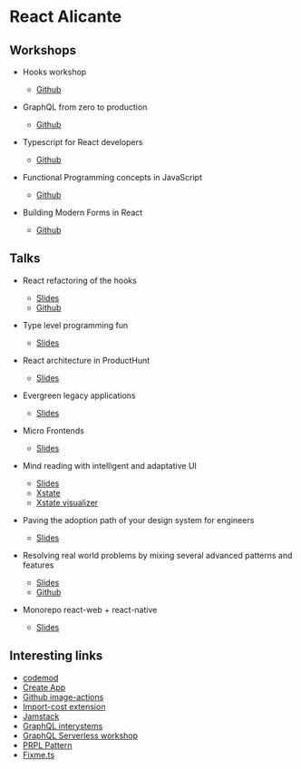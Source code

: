 # React Alicante

## Workshops

- Hooks workshop
  - [Github](https://github.com/Lemoncode/react-alicante-hooks-workshop)

- GraphQL from zero to production
  - [Github](https://github.com/glennreyes/react-graphql-workshop)

- Typescript for React developers
  - [Github](https://github.com/ForbesLindesay/typescript-for-react-developers)

 - Functional Programming concepts in JavaScript   
    - [Github](https://github.com/kutyel/fpjs-workshop)

- Building Modern Forms in React
  - [Github](https://github.com/erikras/alicante2019)


## Talks

- React refactoring of the hooks
  - [Slides](https://noti.st/cedmax/Ghgrfx/react-refactoring-off-the-hook-s)
  - [Github](https://github.com/cedmax/colours)
- Type level programming fun
  - [Slides](https://slides.com/mattiamanzati/typelevel-programming-fun)
- React architecture in ProductHunt
  - [Slides](https://speakerdeck.com/rstankov/react-architecture-in-product-hunt-8c56efb1-aeef-43b3-8cda-62ae02461143)
- Evergreen legacy applications
  - [Slides](https://speakerdeck.com/hswolff/evergreen-legacy-applications)
- Micro Frontends
  - [Slides](https://www.slideshare.net/mobile/shemMag/micro-frontends-you-keep-using-that-word-i-dont-think-it-means-what-you-think-it-means-150142393)
 - Mind reading with intelligent and adaptative UI
   - [Slides](
https://slides.com/davidkhourshid/mind-reading-alicante#/)
   - [Xstate](https://github.com/davidkpiano/xstate)
   - [Xstate visualizer](https://xstate.js.org/viz/)
- Paving the adoption path of your design system for engineers
  - [Slides](https://slides.com/jeremenichelli/adoption-path-design-systems#/)

- Resolving real world problems by mixing several advanced patterns and features
  - [Slides](http://slides.com/mariodev/react-advanced-patterns-components)
  - [Github](https://github.com/Belco90/react-advanced-patterns-components)

- Monorepo react-web + react-native
  - [Slides](https://www.slideshare.net/mobile/2j2e/monorepo-react-react-native-react-alicante)

## Interesting links
- [codemod](https://github.com/facebook/codemod/blob/master/README.md)
- [Create App](https://createapp.dev/)
- [Github image-actions](https://github.com/marketplace/actions/image-actions)
- [Import-cost extension](https://github.com/wix/import-cost)
- [Jamstack](https://jamstack.wtf/)
- [GraphQL interystems](https://community.intersystems.com/post/how-i-implemented-graphql-intersystems-platforms)
- [GraphQL Serverless workshop](https://deployteststatic.z22.web.core.windows.net/)
- [PRPL Pattern](https://developers.google.com/web/fundamentals/performance/prpl-pattern)
- [Fixme.ts](https://www.npmjs.com/package/fixme.ts)
